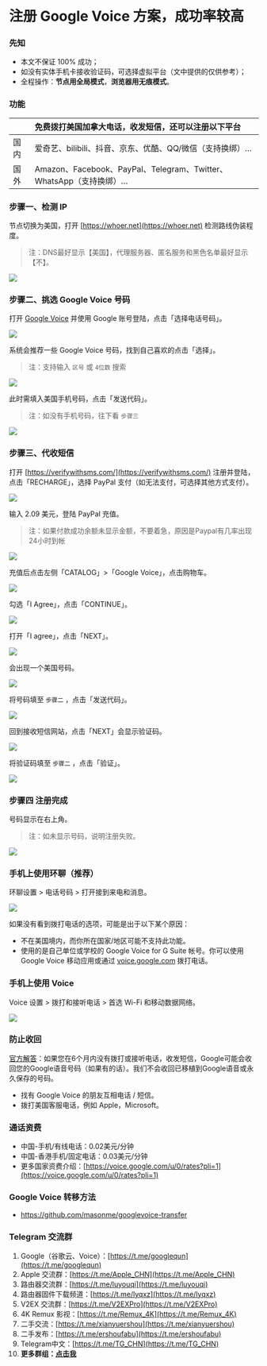 # 注册 Google Voice 方案，成功率较高

### 先知

- 本文不保证 100% 成功；
- 如没有实体手机卡接收验证码，可选择虚拟平台（文中提供的仅供参考）；
- 全程操作：**节点用全局模式**，**浏览器用无痕模式**。

### 功能

|      | 免费拨打美国加拿大电话，收发短信，还可以注册以下平台         |
| :--- | :----------------------------------------------------------- |
| 国内 | 爱奇艺、bilibili、抖音、京东、优酷、QQ/微信（支持换绑）…     |
| 国外 | Amazon、Facebook、PayPal、Telegram、Twitter、WhatsApp（支持换绑）… |

### 步骤一、检测 IP

节点切换为美国，打开 [https://whoer.net](https://whoer.net) 检测路线伪装程度。

> 注：DNS最好显示【美国】，代理服务器、匿名服务和黑色名单最好显示【不】。

![](pic/002.jpg)


### 步骤二、挑选 Google Voice 号码

打开 [Google Voice](https://voice.google.com/) 并使用 Google 账号登陆，点击「选择电话号码」。

![](pic/004.png)

系统会推荐一些 Google Voice 号码，找到自己喜欢的点击「选择」。

> 注：支持输入 `区号` 或 `4位数` 搜索

![](pic/005.png)

此时需填入美国手机号码，点击「发送代码」。

> 注：如没有手机号码，往下看 `步骤三`

![](pic/006.png)

### 步骤三、代收短信

打开 [https://verifywithsms.com/](https://verifywithsms.com/) 注册并登陆，点击「RECHARGE」，选择 PayPal 支付（如无法支付，可选择其他方式支付）。

![](pic/008.png)

输入 2.09 美元，登陆 PayPal 充值。
> 注：如果付款成功余额未显示金额，不要着急，原因是Paypal有几率出现24小时到帐

![](pic/008.1.png)

充值后点击左侧「CATALOG」>「Google Voice」，点击购物车。

![](pic/009.png)

勾选「I Agree」，点击「CONTINUE」。

![](pic/009.1.png)

打开「I agree」，点击「NEXT」。

![](pic/010.png)

会出现一个美国号码。

![](pic/010.1.png)

将号码填至 `步骤二` ，点击「发送代码」。

![](pic/019.png)

回到接收短信网站，点击「NEXT」会显示验证码。

![](pic/020.png)

将验证码填至 `步骤二` ，点击「验证」。

![](pic/021.png)

### 步骤四 注册完成

号码显示在右上角。

> 注：如未显示号码，说明注册失败。

![](pic/011.png)

### 手机上使用环聊（推荐）

环聊设置 > 电话号码 > 打开接到来电和消息。

![](pic/huanliao.jpg)

如果没有看到拨打电话的选项，可能是出于以下某个原因：

- 不在美国境内，而你所在国家/地区可能不支持此功能。
- 使用的是自己单位或学校的 Google Voice for G Suite 帐号。你可以使用 Google Voice 移动应用或通过 [voice.google.com](https://www.google.com/voice) 拨打电话。

### 手机上使用 Voice

Voice 设置 > 拨打和接听电话 > 首选 Wi-Fi 和移动数据网络。

![](pic/voice.jpg)

### 防止收回

[官方解答](https://support.google.com/voice/answer/9230450?hl=en&ref_topic=9273222)：如果您在6个月内没有拨打或接听电话，收发短信，Google可能会收回您的Google语音号码（如果有的话）。我们不会收回已移植到Google语音或永久保存的号码。

* 找有 Google Voice 的朋友互相电话 / 短信。
* 拨打美国客服电话，例如 Apple，Microsoft。

### 通话资费

* 中国-手机/有线电话：0.02美元/分钟
* 中国-香港手机/固定电话：0.03美元/分钟
* 更多国家资费介绍：[https://voice.google.com/u/0/rates?pli=1](https://voice.google.com/u/0/rates?pli=1)

### Google Voice 转移方法
* https://github.com/masonme/googlevoice-transfer

### Telegram 交流群

1. Google（谷歌云、Voice）：[https://t.me/googlequn](https://t.me/googlequn)
2. Apple 交流群：[https://t.me/Apple_CHN](https://t.me/Apple_CHN)
3. 路由器交流群：[https://t.me/luyouqi](https://t.me/luyouqi)
4. 路由器固件下载频道：[https://t.me/lyqxz](https://t.me/lyqxz)
5. V2EX 交流群：[https://t.me/V2EXPro](https://t.me/V2EXPro)
6. 4K Remux 影视：[https://t.me/Remux_4K](https://t.me/Remux_4K)
7. 二手交流：[https://t.me/xianyuershou](https://t.me/xianyuershou)
8. 二手发布：[https://t.me/ershoufabu](https://t.me/ershoufabu)
9. Telegram中文：[https://t.me/TG_CHN](https://t.me/TG_CHN)
10. **更多群组：[点击我](https://masonme.github.io/2020/06/11/telegram-group/)**
